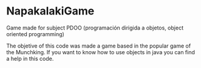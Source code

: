 NapakalakiGame
==============

Game made for subject PDOO (programación dirigida a objetos, object oriented programming)


The objetive of this code was made a game based in the popular game of the Munchking. If you want to know how to use objects
in java you can find a help in this code.
